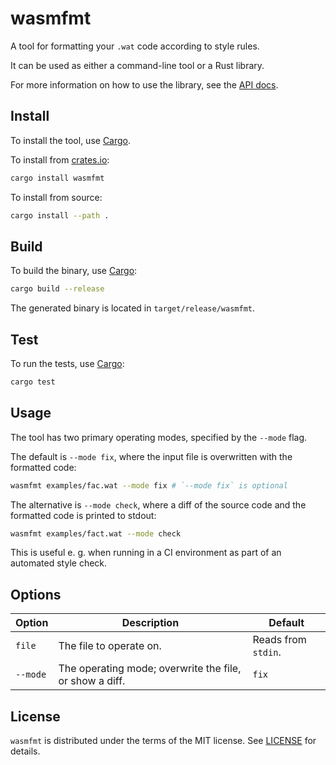 # wasmfmt

A tool for formatting your `.wat` code according to style rules.

It can be used as either a command-line tool or a Rust library.

For more information on how to use the library, see the [API docs](https://docs.rs/wasmfmt).


## Install

To install the tool, use [Cargo](https://github.com/rust-lang/cargo).

To install from [crates.io](https://crates.io/):

```sh
cargo install wasmfmt
```

To install from source:

```sh
cargo install --path .
```


## Build

To build the binary, use [Cargo](https://github.com/rust-lang/cargo):

```sh
cargo build --release
```

The generated binary is located in `target/release/wasmfmt`.


## Test

To run the tests, use [Cargo](https://github.com/rust-lang/cargo):

```sh
cargo test
```


## Usage

The tool has two primary operating modes, specified by the `--mode` flag.

The default is `--mode fix`, where the input file is overwritten with the formatted code:

```sh
wasmfmt examples/fac.wat --mode fix # `--mode fix` is optional
```

The alternative is `--mode check`, where a diff of the source code and the formatted code is printed to stdout:

```sh
wasmfmt examples/fact.wat --mode check
```

This is useful e. g. when running in a CI environment as part of an automated style check.


## Options

| Option   | Description                                             | Default             |
| -------- | ------------------------------------------------------- | ------------------- |
| `file`   | The file to operate on.                                 | Reads from `stdin`. |
| `--mode` | The operating mode; overwrite the file, or show a diff. | `fix`               |


## License

`wasmfmt` is distributed under the terms of the MIT license. See [LICENSE](LICENSE) for details.
